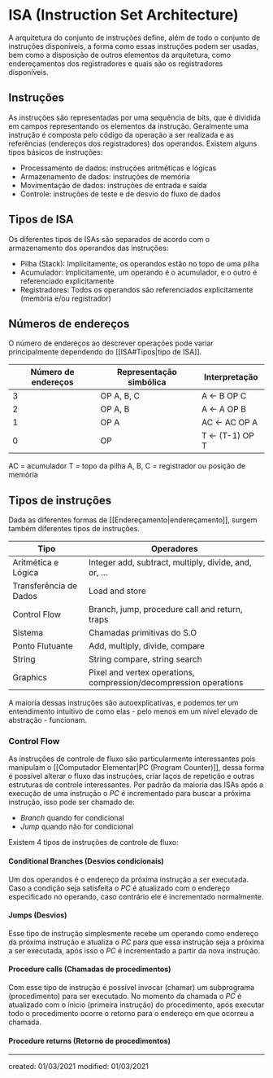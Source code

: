 # ISA (Instruction Set Architecture)
A arquitetura do conjunto de instruções define, além de todo o conjunto de instruções disponíveis, a forma como essas instruções podem ser usadas, bem como a disposição de outros elementos da arquitetura, como endereçamentos dos registradores e quais são os registradores disponíveis.
## Instruções
As instruções são representadas por uma sequência de bits, que é dividida em campos representando os elementos da instrução. Geralmente uma instrução é composta pelo código da operação a ser realizada e as referências (endereços dos registradores) dos operandos.
Existem alguns tipos básicos de instruções:
- Processamento de dados: instruções aritméticas e lógicas
- Armazenamento de dados: instruções de memória
- Movimentação de dados: instruções de entrada e saída
- Controle: instruções de teste e de desvio do fluxo de dados

## Tipos de ISA
Os diferentes tipos de ISAs são separados de acordo com o armazenamento dos operandos das instruções:
- Pilha (Stack): Implicitamente, os operandos estão no topo de uma pilha
- Acumulador: Implicitamente, um operando é o acumulador, e o outro é referenciado explicitamente
- Registradores: Todos os operandos são referenciados explicitamente (memória e/ou registrador)

## Números de endereços
O número de endereços ao descrever operações pode variar principalmente dependendo do [[ISA#Tipos|tipo de ISA]].

| Número de endereços | Representação simbólica | Interpretação   |
| ------------------- | ----------------------- | --------------- |
| 3                   | OP A, B, C              | A <- B OP C     |
| 2                   | OP A, B                 | A <- A OP B     |
| 1                   | OP A                    | AC <- AC OP A   |
| 0                   | OP                      | T <- (T-1) OP T |

AC = acumulador
T = topo da pilha
A, B, C = registrador ou posição de memória

## Tipos de instruções
Dada as diferentes formas de [[Endereçamento|endereçamento]], surgem também diferentes tipos de instruções.

| Tipo                   | Operadores                                            |
| ---------------------- | ----------------------------------------------------- |
| Aritmética e Lógica    | Integer add, subtract, multiply, divide, and, or, ... |
| Transferência de Dados | Load and store                                        |
| Control Flow           | Branch, jump, procedure call and return, traps        |
| Sistema                | Chamadas primitivas do S.O                            |
| Ponto Flutuante        | Add, multiply, divide, compare                        |
| String                 | String compare, string search                         |
| Graphics               | Pixel and vertex operations, compression/decompression operations                                                      |

A maioria dessas instruções são autoexplicativas, e podemos ter um entendimento intuitivo de como elas - pelo menos em um nível elevado de abstração - funcionam.

### Control Flow
As instruções de controle de fluxo são particularmente interessantes pois manipulam o [[Computador Elementar|PC (Program Counter)]], dessa forma é possível alterar o fluxo das instruções, criar laços de repetição e outras estruturas de controle interessantes.
Por padrão da maioria das ISAs após a execução de uma instrução o *PC* é incrementado para buscar a próxima instrução, isso pode ser chamado de:
- *Branch* quando for condicional
- *Jump* quando não for condicional

Existem 4 tipos de instruções de controle de fluxo:
#### Conditional Branches (Desvios condicionais)
Um dos operandos é o endereço da próxima instrução a ser executada. Caso a condição seja satisfeita o *PC* é atualizado com o endereço especificado no operando, caso contrário ele é incrementado normalmente.

#### Jumps (Desvios)
Esse tipo de instrução simplesmente recebe um operando como endereço da próxima instrução e atualiza o *PC* para que essa instrução seja a próxima a ser executada, após isso o *PC* é incrementado a partir da nova instrução.

#### Procedure calls (Chamadas de procedimentos)
Com esse tipo de instrução é possível invocar (chamar) um subprograma (procedimento) para ser executado. No momento da chamada o *PC* é atualizado com o ínicio (primeira instrução) do procedimento, após executar todo o procedimento ocorre o retorno para o endereço em que ocorreu a chamada.

#### Procedure returns (Retorno de procedimentos)


---

created: 01/03/2021
modified: 01/03/2021